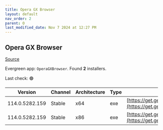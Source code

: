 ```yaml
---
title: Opera GX Browser
layout: default
nav_order: 2
parent: O
last_modified_date: Nov 7 2024 at 12:27 PM
---
```


## Opera GX Browser

[Source](https://www.opera.com/gx)

Evergreen app: `OperaGXBrowser`. Found **2** installers.

Last check: 🟢

| Version        | Channel | Architecture | Type | URI                                                                                                                                                                                                |
| -------------- | ------- | ------------ | ---- | -------------------------------------------------------------------------------------------------------------------------------------------------------------------------------------------------- |
| 114.0.5282.159 | Stable  | x64          | exe  | [https://get.geo.opera.com/pub/opera_gx/114.0.5282.159/win/Opera_GX_114.0.5282.159_Setup_x64.exe](https://get.geo.opera.com/pub/opera_gx/114.0.5282.159/win/Opera_GX_114.0.5282.159_Setup_x64.exe) |
| 114.0.5282.159 | Stable  | x86          | exe  | [https://get.geo.opera.com/pub/opera_gx/114.0.5282.159/win/Opera_GX_114.0.5282.159_Setup.exe](https://get.geo.opera.com/pub/opera_gx/114.0.5282.159/win/Opera_GX_114.0.5282.159_Setup.exe)         |
